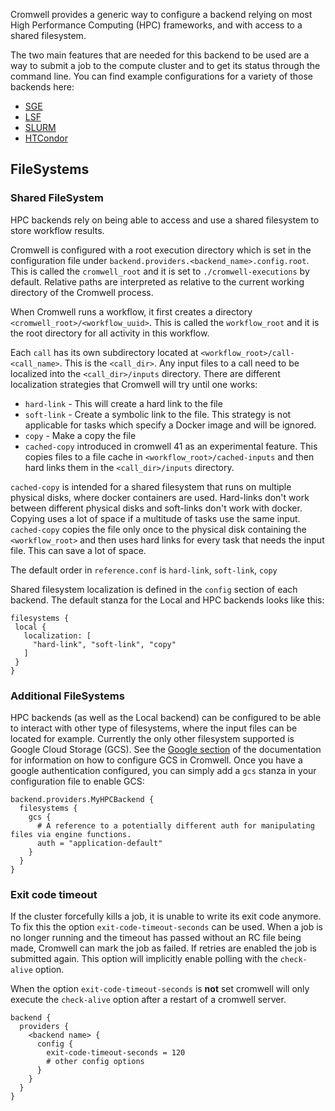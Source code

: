 Cromwell provides a generic way to configure a backend relying on most High Performance Computing (HPC) frameworks, and with access to a shared filesystem.

The two main features that are needed for this backend to be used are a way to submit a job to the compute cluster and to get its status through the command line.
You can find example configurations for a variety of those backends here:

* [SGE](SGE)
* [LSF](LSF)
* [SLURM](SLURM)
* [HTCondor](HTcondor)

## FileSystems

### Shared FileSystem
HPC backends rely on being able to access and use a shared filesystem to store workflow results.

Cromwell is configured with a root execution directory which is set in the configuration file under `backend.providers.<backend_name>.config.root`.  This is called the `cromwell_root` and it is set to `./cromwell-executions` by default.  Relative paths are interpreted as relative to the current working directory of the Cromwell process.

When Cromwell runs a workflow, it first creates a directory `<cromwell_root>/<workflow_uuid>`.  This is called the `workflow_root` and it is the root directory for all activity in this workflow.

Each `call` has its own subdirectory located at `<workflow_root>/call-<call_name>`.  This is the `<call_dir>`.
Any input files to a call need to be localized into the `<call_dir>/inputs` directory. There are different localization strategies that Cromwell will try until one works:

* `hard-link` - This will create a hard link to the file
* `soft-link` - Create a symbolic link to the file. This strategy is not applicable for tasks which specify a Docker image and will be ignored.
* `copy` - Make a copy the file
* `cached-copy` introduced in cromwell 41 as an experimental feature. This copies files to a file cache in 
`<workflow_root>/cached-inputs` and then hard links them in the `<call_dir>/inputs` directory. 

`cached-copy` is intended for a shared filesystem that runs on multiple physical disks, where docker containers are used. 
Hard-links don't work between different physical disks and soft-links don't work with docker. Copying uses a lot of
space if a multitude of tasks use the same input. `cached-copy` copies the file only once to the physical disk containing
the `<workflow_root>` and then uses hard links for every task that needs the input file. This can save a lot of space.

The default order in `reference.conf` is `hard-link`, `soft-link`, `copy`

Shared filesystem localization is defined in the `config` section of each backend. The default stanza for the Local and HPC backends looks like this:

```
filesystems {
 local {
   localization: [
	 "hard-link", "soft-link", "copy"
   ]
 }
}
```

### Additional FileSystems

HPC backends (as well as the Local backend) can be configured to be able to interact with other type of filesystems, where the input files can be located for example.
Currently the only other filesystem supported is Google Cloud Storage (GCS). See the [Google section](Google) of the documentation for information on how to configure GCS in Cromwell.
Once you have a google authentication configured, you can simply add a `gcs` stanza in your configuration file to enable GCS:

```
backend.providers.MyHPCBackend {
  filesystems {
    gcs {
      # A reference to a potentially different auth for manipulating files via engine functions.
      auth = "application-default"
    }  
  }
}
```

### Exit code timeout

If the cluster forcefully kills a job, it is unable to write its exit code anymore.
To fix this the option `exit-code-timeout-seconds` can be used. When a job is no longer running and the timeout has passed without an RC file being made, Cromwell can mark the job as failed.
If retries are enabled the job is submitted again.
This option will implicitly enable polling with the `check-alive` option.

When the option `exit-code-timeout-seconds` is **not** set cromwell will only execute the  `check-alive` option after a restart of a cromwell server.

```
backend {
  providers {
    <backend name> {
      config {
        exit-code-timeout-seconds = 120
        # other config options
      }
    }
  }
}
```
